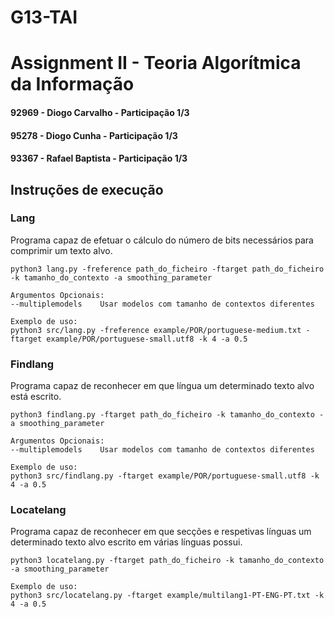 # G13-TAI

# Assignment II - Teoria Algorítmica da Informação

#### 92969 - Diogo Carvalho - Participação 1/3 
#### 95278 - Diogo Cunha - Participação 1/3 
#### 93367 - Rafael Baptista - Participação 1/3 


## Instruções de execução

### Lang
Programa capaz de efetuar o cálculo do número de bits necessários para comprimir um texto alvo.

```
python3 lang.py -freference path_do_ficheiro -ftarget path_do_ficheiro -k tamanho_do_contexto -a smoothing_parameter
```

```
Argumentos Opcionais:
--multiplemodels    Usar modelos com tamanho de contextos diferentes
```

```
Exemplo de uso:
python3 src/lang.py -freference example/POR/portuguese-medium.txt -ftarget example/POR/portuguese-small.utf8 -k 4 -a 0.5
```

### Findlang
Programa capaz de reconhecer em que língua um determinado texto alvo está escrito.

```
python3 findlang.py -ftarget path_do_ficheiro -k tamanho_do_contexto -a smoothing_parameter
```

```
Argumentos Opcionais:
--multiplemodels    Usar modelos com tamanho de contextos diferentes
```

```
Exemplo de uso:
python3 src/findlang.py -ftarget example/POR/portuguese-small.utf8 -k 4 -a 0.5
```

### Locatelang
Programa capaz de reconhecer em que secções e respetivas línguas um determinado texto alvo escrito em várias línguas possui.

```
python3 locatelang.py -ftarget path_do_ficheiro -k tamanho_do_contexto -a smoothing_parameter
```

```
Exemplo de uso:
python3 src/locatelang.py -ftarget example/multilang1-PT-ENG-PT.txt -k 4 -a 0.5
```